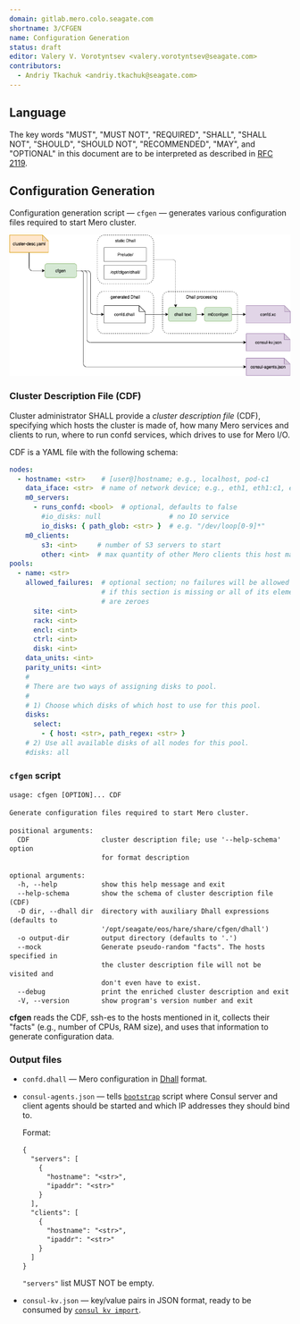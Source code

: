```yaml
---
domain: gitlab.mero.colo.seagate.com
shortname: 3/CFGEN
name: Configuration Generation
status: draft
editor: Valery V. Vorotyntsev <valery.vorotyntsev@seagate.com>
contributors:
  - Andriy Tkachuk <andriy.tkachuk@seagate.com>
---
```


## Language

The key words "MUST", "MUST NOT", "REQUIRED", "SHALL", "SHALL NOT",
"SHOULD", "SHOULD NOT", "RECOMMENDED", "MAY", and "OPTIONAL" in this
document are to be interpreted as described in
[RFC 2119](https://tools.ietf.org/html/rfc2119).

## Configuration Generation

Configuration generation script &mdash; `cfgen` &mdash; generates
various configuration files required to start Mero cluster.

![cfgen](cfgen.png)

### Cluster Description File (CDF)

Cluster administrator SHALL provide a _cluster description file_ (CDF),
specifying which hosts the cluster is made of, how many Mero services
and clients to run, where to run confd services, which drives to use
for Mero I/O.

CDF is a YAML file with the following schema:
```yaml
nodes:
  - hostname: <str>    # [user@]hostname; e.g., localhost, pod-c1
    data_iface: <str>  # name of network device; e.g., eth1, eth1:c1, eth1_c1
    m0_servers:
      - runs_confd: <bool>  # optional, defaults to false
        #io_disks: null                 # no IO service
        io_disks: { path_glob: <str> }  # e.g. "/dev/loop[0-9]*"
    m0_clients:
        s3: <int>     # number of S3 servers to start
        other: <int>  # max quantity of other Mero clients this host may have
pools:
  - name: <str>
    allowed_failures:  # optional section; no failures will be allowed
                       # if this section is missing or all of its elements
                       # are zeroes
      site: <int>
      rack: <int>
      encl: <int>
      ctrl: <int>
      disk: <int>
    data_units: <int>
    parity_units: <int>
    #
    # There are two ways of assigning disks to pool.
    #
    # 1) Choose which disks of which host to use for this pool.
    disks:
      select:
        - { host: <str>, path_regex: <str> }
    # 2) Use all available disks of all nodes for this pool.
    #disks: all
```

### `cfgen` script

```
usage: cfgen [OPTION]... CDF

Generate configuration files required to start Mero cluster.

positional arguments:
  CDF                  cluster description file; use '--help-schema' option
                       for format description

optional arguments:
  -h, --help           show this help message and exit
  --help-schema        show the schema of cluster description file (CDF)
  -D dir, --dhall dir  directory with auxiliary Dhall expressions (defaults to
                       '/opt/seagate/eos/hare/share/cfgen/dhall')
  -o output-dir        output directory (defaults to '.')
  --mock               Generate pseudo-random "facts". The hosts specified in
                       the cluster description file will not be visited and
                       don't even have to exist.
  --debug              print the enriched cluster description and exit
  -V, --version        show program's version number and exit
```

**cfgen** reads the CDF, ssh-es to the hosts mentioned in it, collects
their "facts" (e.g., number of CPUs, RAM size), and uses that information
to generate configuration data.

### Output files

  * `confd.dhall` &mdash; Mero configuration in
    [Dhall](https://dhall-lang.org/) format.

  * `consul-agents.json` &mdash; tells [`bootstrap`](rfc/6/README.md) script
    where Consul server and client agents should be started and which
    IP addresses they should bind to.

    Format:
    ```
    {
      "servers": [
        {
          "hostname": "<str>",
          "ipaddr": "<str>"
        }
      ],
      "clients": [
        {
          "hostname": "<str>",
          "ipaddr": "<str>"
        }
      ]
    }
    ```
    `"servers"` list MUST NOT be empty.

  * `consul-kv.json` &mdash; key/value pairs in JSON format, ready to be
    consumed by
    [`consul kv import`](https://www.consul.io/docs/commands/kv/import.html).
